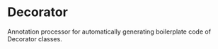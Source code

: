 # Decorator
Annotation processor for automatically generating boilerplate code of Decorator classes. 
